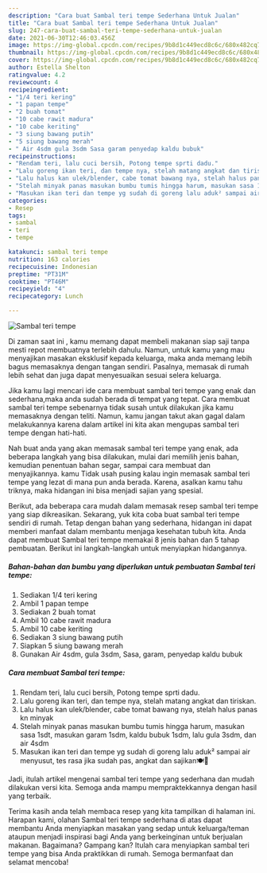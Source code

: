 ```yaml
---
description: "Cara buat Sambal teri tempe Sederhana Untuk Jualan"
title: "Cara buat Sambal teri tempe Sederhana Untuk Jualan"
slug: 247-cara-buat-sambal-teri-tempe-sederhana-untuk-jualan
date: 2021-06-30T12:46:03.456Z
image: https://img-global.cpcdn.com/recipes/9b8d1c449ecd8c6c/680x482cq70/sambal-teri-tempe-foto-resep-utama.jpg
thumbnail: https://img-global.cpcdn.com/recipes/9b8d1c449ecd8c6c/680x482cq70/sambal-teri-tempe-foto-resep-utama.jpg
cover: https://img-global.cpcdn.com/recipes/9b8d1c449ecd8c6c/680x482cq70/sambal-teri-tempe-foto-resep-utama.jpg
author: Estella Shelton
ratingvalue: 4.2
reviewcount: 4
recipeingredient:
- "1/4 teri kering"
- "1 papan tempe"
- "2 buah tomat"
- "10 cabe rawit madura"
- "10 cabe keriting"
- "3 siung bawang putih"
- "5 siung bawang merah"
- " Air 4sdm gula 3sdm Sasa garam penyedap kaldu bubuk"
recipeinstructions:
- "Rendam teri, lalu cuci bersih, Potong tempe sprti dadu."
- "Lalu goreng ikan teri, dan tempe nya, stelah matang angkat dan tiriskan."
- "Lalu halus kan ulek/blender, cabe tomat bawang nya, stelah halus panas kn minyak"
- "Stelah minyak panas masukan bumbu tumis hingga harum, masukan sasa 1sdt, masukan garam 1sdm, kaldu bubuk 1sdm, lalu gula 3sdm, dan air 4sdm"
- "Masukan ikan teri dan tempe yg sudah di goreng lalu aduk² sampai air menyusut, tes rasa jika sudah pas, angkat dan sajikan🍽️🤗"
categories:
- Resep
tags:
- sambal
- teri
- tempe

katakunci: sambal teri tempe 
nutrition: 163 calories
recipecuisine: Indonesian
preptime: "PT31M"
cooktime: "PT46M"
recipeyield: "4"
recipecategory: Lunch

---
```



![Sambal teri tempe](https://img-global.cpcdn.com/recipes/9b8d1c449ecd8c6c/680x482cq70/sambal-teri-tempe-foto-resep-utama.jpg)

Di zaman  saat ini , kamu memang dapat membeli makanan siap saji tanpa mesti repot membuatnya terlebih dahulu. Namun, untuk kamu yang mau menyajikan masakan eksklusif kepada keluarga, maka anda memang lebih bagus memasaknya dengan tangan sendiri. Pasalnya, memasak di rumah lebih sehat dan juga dapat menyesuaikan sesuai selera keluarga.

Jika kamu lagi mencari ide cara membuat sambal teri tempe yang enak dan sederhana,maka anda sudah berada di tempat yang tepat. Cara membuat sambal teri tempe  sebenarnya tidak susah untuk dilakukan jika kamu memasaknya dengan teliti. Namun, kamu jangan takut akan gagal dalam melakukannya 
karena dalam artikel ini kita akan mengupas sambal teri tempe dengan hati-hati.  



Nah buat anda yang akan memasak sambal teri tempe yang enak, ada beberapa langkah yang bisa dilakukan, mulai dari memilih jenis bahan, kemudian penentuan bahan segar, sampai cara membuat dan menyajikannya. kamu Tidak usah pusing kalau ingin memasak sambal teri tempe yang lezat di mana pun anda berada. Karena, asalkan kamu  tahu triknya, maka hidangan ini bisa menjadi sajian yang spesial.

Berikut, ada beberapa cara mudah dalam memasak resep sambal teri tempe yang siap dikreasikan. Sekarang, yuk kita coba buat sambal teri tempe sendiri di rumah. Tetap dengan bahan yang sederhana, hidangan ini dapat memberi manfaat dalam membantu menjaga kesehatan tubuh kita. Anda dapat membuat Sambal teri tempe memakai 8 jenis bahan dan 5 tahap pembuatan. Berikut ini langkah-langkah untuk menyiapkan hidangannya.

<!--inarticleads1-->

##### Bahan-bahan dan bumbu yang diperlukan untuk pembuatan Sambal teri tempe:

1. Sediakan 1/4 teri kering
1. Ambil 1 papan tempe
1. Sediakan 2 buah tomat
1. Ambil 10 cabe rawit madura
1. Ambil 10 cabe keriting
1. Sediakan 3 siung bawang putih
1. Siapkan 5 siung bawang merah
1. Gunakan  Air 4sdm, gula 3sdm, Sasa, garam, penyedap kaldu bubuk




<!--inarticleads2-->

##### Cara membuat Sambal teri tempe:

1. Rendam teri, lalu cuci bersih, Potong tempe sprti dadu.
1. Lalu goreng ikan teri, dan tempe nya, stelah matang angkat dan tiriskan.
1. Lalu halus kan ulek/blender, cabe tomat bawang nya, stelah halus panas kn minyak
1. Stelah minyak panas masukan bumbu tumis hingga harum, masukan sasa 1sdt, masukan garam 1sdm, kaldu bubuk 1sdm, lalu gula 3sdm, dan air 4sdm
1. Masukan ikan teri dan tempe yg sudah di goreng lalu aduk² sampai air menyusut, tes rasa jika sudah pas, angkat dan sajikan🍽️🤗




Jadi, itulah artikel mengenai  sambal teri tempe  yang sederhana dan mudah dilakukan versi kita. Semoga anda mampu mempraktekkannya dengan hasil yang terbaik. 

Terima kasih anda telah membaca resep yang kita tampilkan di halaman ini. Harapan kami, olahan  Sambal teri tempe sederhana di atas dapat membantu Anda menyiapkan masakan yang sedap untuk keluarga/teman ataupun menjadi inspirasi bagi Anda yang berkeinginan untuk berjualan makanan. Bagaimana? Gampang kan? Itulah cara menyiapkan sambal teri tempe yang bisa Anda praktikkan di rumah. Semoga bermanfaat dan selamat mencoba!


